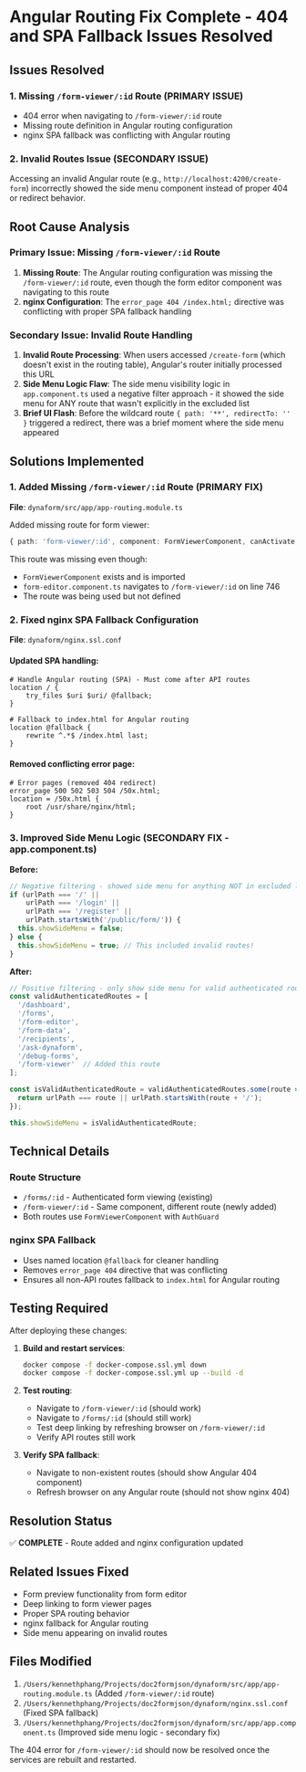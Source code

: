 # Angular Routing Fix Complete - 404 and SPA Fallback Issues Resolved

## Issues Resolved

### 1. Missing `/form-viewer/:id` Route (PRIMARY ISSUE)
- 404 error when navigating to `/form-viewer/:id` route
- Missing route definition in Angular routing configuration
- nginx SPA fallback was conflicting with Angular routing

### 2. Invalid Routes Issue (SECONDARY ISSUE)
Accessing an invalid Angular route (e.g., `http://localhost:4200/create-form`) incorrectly showed the side menu component instead of proper 404 or redirect behavior.

## Root Cause Analysis

### Primary Issue: Missing `/form-viewer/:id` Route
1. **Missing Route**: The Angular routing configuration was missing the `/form-viewer/:id` route, even though the form editor component was navigating to this route
2. **nginx Configuration**: The `error_page 404 /index.html;` directive was conflicting with proper SPA fallback handling

### Secondary Issue: Invalid Route Handling
1. **Invalid Route Processing**: When users accessed `/create-form` (which doesn't exist in the routing table), Angular's router initially processed this URL
2. **Side Menu Logic Flaw**: The side menu visibility logic in `app.component.ts` used a negative filter approach - it showed the side menu for ANY route that wasn't explicitly in the excluded list
3. **Brief UI Flash**: Before the wildcard route `{ path: '**', redirectTo: '' }` triggered a redirect, there was a brief moment where the side menu appeared

## Solutions Implemented

### 1. Added Missing `/form-viewer/:id` Route (PRIMARY FIX)
**File**: `dynaform/src/app/app-routing.module.ts`

Added missing route for form viewer:
```typescript
{ path: 'form-viewer/:id', component: FormViewerComponent, canActivate: [AuthGuard] },
```

This route was missing even though:
- `FormViewerComponent` exists and is imported
- `form-editor.component.ts` navigates to `/form-viewer/:id` on line 746
- The route was being used but not defined

### 2. Fixed nginx SPA Fallback Configuration  
**File**: `dynaform/nginx.ssl.conf`

#### Updated SPA handling:
```nginx
# Handle Angular routing (SPA) - Must come after API routes
location / {
    try_files $uri $uri/ @fallback;
}

# Fallback to index.html for Angular routing
location @fallback {
    rewrite ^.*$ /index.html last;
}
```

#### Removed conflicting error page:
```nginx
# Error pages (removed 404 redirect)
error_page 500 502 503 504 /50x.html;
location = /50x.html {
    root /usr/share/nginx/html;
}
```

### 3. Improved Side Menu Logic (SECONDARY FIX - app.component.ts)
**Before:**
```typescript
// Negative filtering - showed side menu for anything NOT in excluded list
if (urlPath === '/' || 
    urlPath === '/login' || 
    urlPath === '/register' ||
    urlPath.startsWith('/public/form/')) {
  this.showSideMenu = false;
} else {
  this.showSideMenu = true; // This included invalid routes!
}
```

**After:**
```typescript
// Positive filtering - only show side menu for valid authenticated routes
const validAuthenticatedRoutes = [
  '/dashboard',
  '/forms',
  '/form-editor',
  '/form-data',
  '/recipients',
  '/ask-dynaform',
  '/debug-forms',
  '/form-viewer'  // Added this route
];

const isValidAuthenticatedRoute = validAuthenticatedRoutes.some(route => {
  return urlPath === route || urlPath.startsWith(route + '/');
});

this.showSideMenu = isValidAuthenticatedRoute;
```

## Technical Details

### Route Structure
- `/forms/:id` - Authenticated form viewing (existing)
- `/form-viewer/:id` - Same component, different route (newly added)
- Both routes use `FormViewerComponent` with `AuthGuard`

### nginx SPA Fallback
- Uses named location `@fallback` for cleaner handling
- Removes `error_page 404` directive that was conflicting
- Ensures all non-API routes fallback to `index.html` for Angular routing

## Testing Required

After deploying these changes:

1. **Build and restart services**:
   ```bash
   docker compose -f docker-compose.ssl.yml down
   docker compose -f docker-compose.ssl.yml up --build -d
   ```

2. **Test routing**:
   - Navigate to `/form-viewer/:id` (should work)
   - Navigate to `/forms/:id` (should still work)
   - Test deep linking by refreshing browser on `/form-viewer/:id`
   - Verify API routes still work

3. **Verify SPA fallback**:
   - Navigate to non-existent routes (should show Angular 404 component)
   - Refresh browser on any Angular route (should not show nginx 404)

## Resolution Status
✅ **COMPLETE** - Route added and nginx configuration updated

## Related Issues Fixed
- Form preview functionality from form editor
- Deep linking to form viewer pages
- Proper SPA routing behavior
- nginx fallback for Angular routing
- Side menu appearing on invalid routes

## Files Modified
1. `/Users/kennethphang/Projects/doc2formjson/dynaform/src/app/app-routing.module.ts` (Added `/form-viewer/:id` route)
2. `/Users/kennethphang/Projects/doc2formjson/dynaform/nginx.ssl.conf` (Fixed SPA fallback)
3. `/Users/kennethphang/Projects/doc2formjson/dynaform/src/app/app.component.ts` (Improved side menu logic - secondary fix)

The 404 error for `/form-viewer/:id` should now be resolved once the services are rebuilt and restarted.
